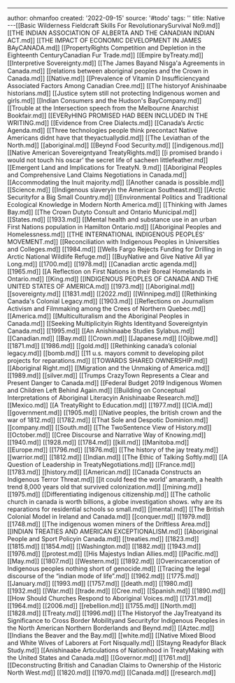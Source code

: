 ---
author: ohmanfoo
created: '2022-09-15'
source: '#todo'
tags: ''
title: Native
---[[Basic Wilderness Fieldcraft Skills For RevolutionarySurvival No9.md]]
[[THE INDIAN ASSOCIATION OF ALBERTA AND THE CANADIAN INDIAN ACT.md]]
[[THE IMPACT OF ECONOMIC DEVELOPMENT IN JAMES BAyCANADA.md]]
[[PropertyRights Competition and Depletion in the Eighteenth CenturyCanadian Fur Trade.md]]
[[Empire byTreaty.md]]
[[Interpretive Sovereignty.md]]
[[The James Bayand Nisg̲a'a Agreements in Canada.md]]
[[relations between aboriginal peoples and the Crown in Canada.md]]
[[Native.md]]
[[Prevalence of Vitamin D Insufficiencyand Associated Factors Among Canadian Cree.md]]
[[The historyof Anishinaabe historians.md]]
[[Justice sytem still not protecting Indigenous women and girls.md]]
[[Indian Consumers and the Hudson's BayCompany.md]]
[[Trouble at the Intersection speech from the Melbourne Anarchist Bookfair.md]]
[[EVERyHING PROMISED HAD BEEN INCLUDED IN THE WRITING.md]]
[[Evidence from Cree Dialects.md]]
[[Canada’s Arctic Agenda.md]]
[[Three technologies people think precontact Native Americans didnt have that theyactuallydid.md]]
[[The Leviathan of the North.md]]
[[aboriginal.md]]
[[Beynd Food Security.md]]
[[indigenous.md]]
[[Native American Sovereigntyand TreatyRights.md]]
[[i promised brando i would not touch his oscar’ the secret life of sacheen littlefeather.md]]
[[Emergent Land and Implications for TreatyN. 9.md]]
[[Aboriginal Peoples and Comprehensive Land Claims Negotiations in Canada.md]]
[[Accommodating the Inuit majority.md]]
[[Another canada is possible.md]]
[[Science.md]]
[[Indigenous slaveryin the American Southeast.md]]
[[Arctic Securityfor a Big Small Country.md]]
[[Environmental Politics and Traditional Ecological Knowledge in Modern North America.md]]
[[Thinking with James Bay.md]]
[[The Crown Dutyto Consult and Ontario Municipal.md]]
[[States.md]]
[[1933.md]]
[[Mental health and substance use in an urban First Nations population in Hamilton Ontario.md]]
[[Aboriginal Peoples and Homelessness.md]]
[[THE INTERNATIONAL INDIGENOUS PEOPLES’ MOVEMENT.md]]
[[Reconciliation with Indigenous Peoples in Universities and Colleges.md]]
[[1984.md]]
[[Wells Fargo Rejects Funding for Drilling in Arctic National Wildlife Refuge.md]]
[[BuyNative and Give Native All yar Long.md]]
[[1700.md]]
[[1978.md]]
[[Canadian arctic agenda.md]]
[[1965.md]]
[[A Reflection on First Nations in their Boreal Homelands in Ontario.md]]
[[King.md]]
[[INDIGENOUS PEOPLES OF CANADA AND THE UNITED STATES OF AMERICA.md]]
[[1973.md]]
[[Aboriginal.md]]
[[sovereignty.md]]
[[1831.md]]
[[2022.md]]
[[Winnipeg.md]]
[[Rethinking Canada's Colonial Legacy.md]]
[[1903.md]]
[[Reflections on Journalism Activism and Filmmaking among the Crees of Northern Quebec.md]]
[[America.md]]
[[Multiculturalism and the Aboriginal Peoples in Canada.md]]
[[Seeking Multiplicityin Rights Identityand Sovereigntyin Canada.md]]
[[1995.md]]
[[An Anishinaabe Studies Sylabus.md]]
[[Canadian.md]]
[[Bay.md]]
[[Crown.md]]
[[Japanese.md]]
[[Ojibwe.md]]
[[1871.md]]
[[1986.md]]
[[gold.md]]
[[Rethinking canada’s colonial legacy.md]]
[[bomb.md]]
[[11 u.s. mayors commit to developing pilot projects for reparations.md]]
[[TOWARDS SHARED OWNERSHIP.md]]
[[Aboriginal Right.md]]
[[Migration and the Unmaking of America.md]]
[[1989.md]]
[[silver.md]]
[[Trumps CrazyTown Represents a Clear and Present Danger to Canada.md]]
[[Federal Budget 2019 Indigenous Women and Children Left Behind Again.md]]
[[Building on Conceptual Interpretations of Aboriginal Literacyin Anishinaabe Research.md]]
[[Mexico.md]]
[[A TreatyRight to Education.md]]
[[1977.md]]
[[CIA.md]]
[[government.md]]
[[1905.md]]
[[Native peoples, the british crown and the war of 1812.md]]
[[1782.md]]
[[That Sole and Despotic Dominion.md]]
[[company.md]]
[[South.md]]
[[The TwoSentence View of History.md]]
[[October.md]]
[[Cree Discourse and Narrative Way of Knowing.md]]
[[1940.md]]
[[1928.md]]
[[1784.md]]
[[kill.md]]
[[Manitoba.md]]
[[Europe.md]]
[[1796.md]]
[[1876.md]]
[[The history of the jay treaty.md]]
[[warrior.md]]
[[1812.md]]
[[Indian.md]]
[[The Ethic of Talking Softly.md]]
[[A Question of Leadership in TreatyNegotiations.md]]
[[France.md]]
[[1783.md]]
[[history.md]]
[[American.md]]
[[Canada Constructs an Indigenous Terror Threat.md]]
[[it could feed the world’ amaranth, a health trend 8,000 years old that survived colonization.md]]
[[mining.md]]
[[1975.md]]
[[Differentiating indigenous citizenship.md]]
[[The catholic church in canada is worth billions, a globe investigation shows. why are its reparations for residential schools so small.md]]
[[mental.md]]
[[The British Colonial Model in Ireland and Canada.md]]
[[conquer.md]]
[[1979.md]]
[[1748.md]]
[[The indigenous women miners of the Driftless Area.md]]
[[INDIAN TREATIES AND AMERICAN EXCEPTIONALISM.md]]
[[Aboriginal People and Sport Policyin Canada.md]]
[[treaties.md]]
[[1823.md]]
[[1815.md]]
[[1854.md]]
[[Washington.md]]
[[1882.md]]
[[1943.md]]
[[1976.md]]
[[protest.md]]
[[His Majestys Indian Allies.md]]
[[Pacific.md]]
[[May.md]]
[[1807.md]]
[[Western.md]]
[[1892.md]]
[[Overincarceration of Indigenous peoples nothing short of genocide.md]]
[[Tracing the legal discourse of the “indian mode of life”.md]]
[[1962.md]]
[[1775.md]]
[[January.md]]
[[1993.md]]
[[1757.md]]
[[death.md]]
[[1980.md]]
[[1932.md]]
[[War.md]]
[[trade.md]]
[[Cree.md]]
[[Spanish.md]]
[[1890.md]]
[[How Should Churches Respond to Aboriginal Voices.md]]
[[1731.md]]
[[1964.md]]
[[2006.md]]
[[rebellion.md]]
[[1755.md]]
[[North.md]]
[[1828.md]]
[[Treaty.md]]
[[1996.md]]
[[The Historyof the JayTreatyand its Significance to Cross Border Mobilityand Securityfor Indigenous Peoples in the North American Northern Borderlands and Beynd.md]]
[[Aztec.md]]
[[Indians the Beaver and the Bay.md]]
[[white.md]]
[[Native Mixed Blood and White Wives of Laborers at Fort Nisqually.md]]
[[Stayng Readyfor Black Study.md]]
[[Anishinaabe Articulations of Nationhood in TreatyMaking with the United States and Canada.md]]
[[Governor.md]]
[[1761.md]]
[[Deconstructing British and Canadian Claims to Ownership of the Historic North West.md]]
[[1820.md]]
[[1970.md]]
[[Canada.md]]
[[research.md]]
